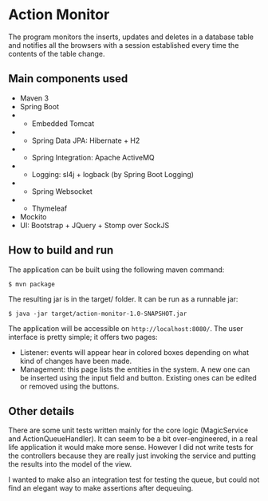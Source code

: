 Action Monitor
==============

The program monitors the inserts, updates and deletes in a database table and notifies all the browsers with a session
established every time the contents of the table change.

Main components used
--------------------

* Maven 3
* Spring Boot
* * Embedded Tomcat
* * Spring Data JPA: Hibernate + H2
* * Spring Integration: Apache ActiveMQ
* * Logging: sl4j + logback (by Spring Boot Logging)
* * Spring Websocket
* * Thymeleaf
* Mockito
* UI: Bootstrap + JQuery + Stomp over SockJS

How to build and run
--------------------

The application can be built using the following maven command:

```
$ mvn package
```

The resulting jar is in the target/ folder. It can be run as a runnable jar:

```
$ java -jar target/action-monitor-1.0-SNAPSHOT.jar
```

The application will be accessible on `http://localhost:8080/`. The user interface is pretty simple; it offers two pages:
* Listener: events will appear hear in colored boxes depending on what kind of changes have been made.
* Management: this page lists the entities in the system. A new one can be inserted using the input field and button.
  Existing ones can be edited or removed using the buttons.

Other details
-------------

There are some unit tests written mainly for the core logic (MagicService and ActionQueueHandler).
It can seem to be a bit over-engineered, in a real life application it would make more sense. However I did not
write tests for the controllers because they are really just invoking the service and putting the results into
the model of the view.

I wanted to make also an integration test for testing the queue, but could not find an elegant way to make assertions
after dequeuing.
